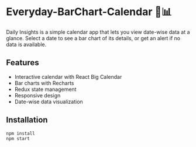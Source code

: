 # Everyday-BarChart-Calendar  📅📊

Daily Insights is a simple calendar app that lets you view date-wise data at a glance. Select a date to see a bar chart of its details, or get an alert if no data is available.

## Features
- Interactive calendar with React Big Calendar
- Bar charts with Recharts
- Redux state management
- Responsive design
- Date-wise data visualization

## Installation
```bash
npm install
npm start

